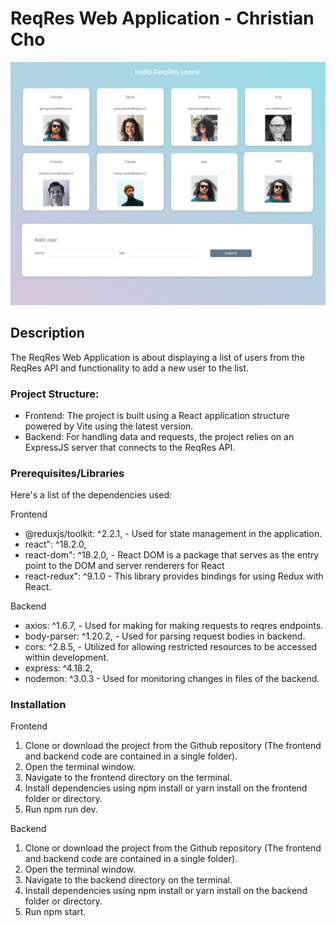# ReqRes Web Application - Christian Cho

![Alt text](/reqres.png?raw=true "Mastermind")

## Description

The ReqRes Web Application is about displaying a list of users from the ReqRes API and functionality to add a new user to the list.

### Project Structure:

-   Frontend: The project is built using a React application structure powered by Vite using the latest version.
-   Backend: For handling data and requests, the project relies on an ExpressJS server that connects to the ReqRes API.

### Prerequisites/Libraries

Here's a list of the dependencies used:

Frontend

-   @reduxjs/toolkit: ^2.2.1, - Used for state management in the application.
-   react": ^18.2.0,
-   react-dom": ^18.2.0, - React DOM is a package that serves as the entry point to the DOM and server renderers for React
-   react-redux": ^9.1.0 - This library provides bindings for using Redux with React.

Backend

-   axios: ^1.6.7, - Used for making for making requests to reqres endpoints.
-   body-parser: ^1.20.2, - Used for parsing request bodies in backend.
-   cors: ^2.8.5, - Utilized for allowing restricted resources to be accessed within development.
-   express: ^4.18.2,
-   nodemon: ^3.0.3 - Used for monitoring changes in files of the backend.

### Installation

Frontend

1. Clone or download the project from the Github repository (The frontend and backend code are contained in a single folder).
2. Open the terminal window.
3. Navigate to the frontend directory on the terminal.
4. Install dependencies using npm install or yarn install on the frontend folder or directory.
5. Run npm run dev.

Backend

1. Clone or download the project from the Github repository (The frontend and backend code are contained in a single folder).
2. Open the terminal window.
3. Navigate to the backend directory on the terminal.
4. Install dependencies using npm install or yarn install on the backend folder or directory.
5. Run npm start.
